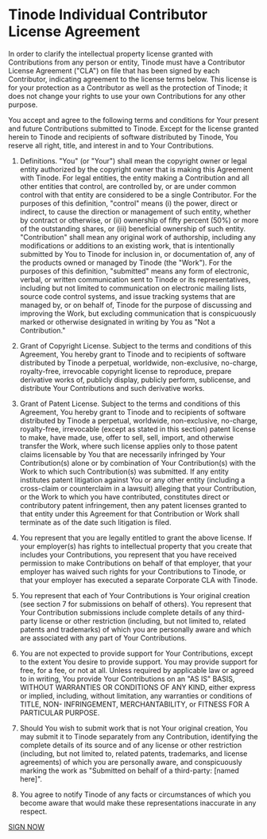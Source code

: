 # Tinode Individual Contributor License Agreement

In order to clarify the intellectual property license granted with Contributions from any person or entity,
Tinode must have a Contributor License Agreement ("CLA") on file that has been signed by each Contributor,
indicating agreement to the license terms below. This license is for your protection as a Contributor as
well as the protection of Tinode; it does not change your rights to use your own Contributions for any
other purpose.

You accept and agree to the following terms and conditions for Your present and future Contributions
submitted to Tinode. Except for the license granted herein to Tinode and recipients of software distributed
by Tinode, You reserve all right, title, and interest in and to Your Contributions.

1. Definitions.
"You" (or "Your") shall mean the copyright owner or legal entity authorized by the copyright owner that is making this Agreement with Tinode. For legal entities, the entity making a Contribution and all other entities that control, are controlled by, or are under common control with that entity are considered to be a single Contributor. For the purposes of this definition, "control" means (i) the power, direct or indirect, to cause the direction or management of such entity, whether by contract or otherwise, or (ii) ownership of fifty percent (50%) or more of the outstanding shares, or (iii) beneficial ownership of such entity.
"Contribution" shall mean any original work of authorship, including any modifications or additions to an existing work, that is intentionally submitted by You to Tinode for inclusion in, or documentation of, any of the products owned or managed by Tinode (the "Work"). For the purposes of this definition, "submitted" means any form of electronic, verbal, or written communication sent to Tinode or its representatives, including but not limited to communication on electronic mailing lists, source code control systems, and issue tracking systems that are managed by, or on behalf of, Tinode for the purpose of discussing and improving the Work, but excluding communication that is conspicuously marked or otherwise designated in writing by You as "Not a Contribution."

2. Grant of Copyright License.
Subject to the terms and conditions of this Agreement, You hereby grant to Tinode and to recipients of software distributed by Tinode a perpetual, worldwide, non-exclusive, no-charge, royalty-free, irrevocable copyright license to reproduce, prepare derivative works of, publicly display, publicly perform, sublicense, and distribute Your Contributions and such derivative works.

3. Grant of Patent License.
Subject to the terms and conditions of this Agreement, You hereby grant to Tinode and to recipients of software distributed by Tinode a perpetual, worldwide, non-exclusive, no-charge, royalty-free, irrevocable (except as stated in this section) patent license to make, have made, use, offer to sell, sell, import, and otherwise transfer the Work, where such license applies only to those patent claims licensable by You that are necessarily infringed by Your Contribution(s) alone or by combination of Your Contribution(s) with the Work to which such Contribution(s) was submitted. If any entity institutes patent litigation against You or any other entity (including a cross-claim or counterclaim in a lawsuit) alleging that your Contribution, or the Work to which you have contributed, constitutes direct or contributory patent infringement, then any patent licenses granted to that entity under this Agreement for that Contribution or Work shall terminate as of the date such litigation is filed.

4. You represent that you are legally entitled to grant the above license. If your employer(s) has rights to intellectual property that you create that includes your Contributions, you represent that you have received permission to make Contributions on behalf of that employer, that your employer has waived such rights for your Contributions to Tinode, or that your employer has executed a separate Corporate CLA with Tinode.

5. You represent that each of Your Contributions is Your original creation (see section 7 for submissions on behalf of others). You represent that Your Contribution submissions include complete details of any third-party license or other restriction (including, but not limited to, related patents and trademarks) of which you are personally aware and which are associated with any part of Your Contributions.

6. You are not expected to provide support for Your Contributions, except to the extent You desire to provide support. You may provide support for free, for a fee, or not at all. Unless required by applicable law or agreed to in writing, You provide Your Contributions on an "AS IS" BASIS, WITHOUT WARRANTIES OR CONDITIONS OF ANY KIND, either express or implied, including, without limitation, any warranties or conditions of TITLE, NON- INFRINGEMENT, MERCHANTABILITY, or FITNESS FOR A PARTICULAR PURPOSE.

7. Should You wish to submit work that is not Your original creation, You may submit it to Tinode separately from any Contribution, identifying the complete details of its source and of any license or other restriction (including, but not limited to, related patents, trademarks, and license agreements) of which you are personally aware, and conspicuously marking the work as "Submitted on behalf of a third-party: [named here]".

8. You agree to notify Tinode of any facts or circumstances of which you become aware that would make these representations inaccurate in any respect.

[SIGN NOW](https://docs.google.com/forms/d/e/1FAIpQLSfmtJDHzFOJTzIv5jZ-gHRxVU0ysTdIMJakv1xgUUCu_RGeKQ/formResponse)
